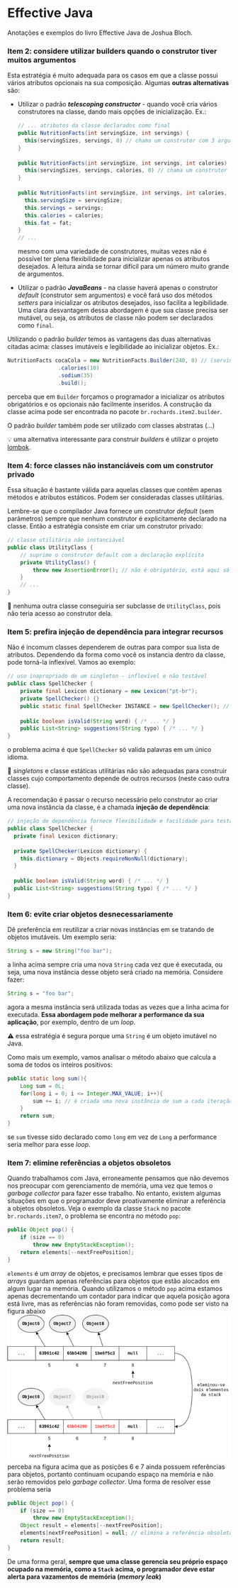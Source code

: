 # Effective Java
Anotações e exemplos do livro Effective Java de Joshua Bloch.

### Item 2: considere utilizar builders quando o construtor tiver muitos argumentos

Esta estratégia é muito adequada para os casos em que a classe possui vários atributos opcionais na sua composição. 
Algumas **outras alternativas** são:
* Utilizar o padrão _**telescoping constructor**_ - quando você cria vários construtores na classe, dando mais 
  opções de inicialização. Ex.:
  ```java
  // ... atributos da classe declarados como final
  public NutritionFacts(int servingSize, int servings) {
    this(servingSizes, servings, 0) // chama um construtor com 3 argumentos
  }
  
  public NutritionFacts(int servingSize, int servings, int calories) {
    this(servingSizes, servings, calories, 0) // chama um construtor com 4 argumentos
  }
  
  public NutritionFacts(int servingSize, int servings, int calories, int fat) {
    this.servingSize = servingSize;
    this.servings = servings;
    this.calories = calories;
    this.fat = fat;
  }
  // ...
  ```
  mesmo com uma variedade de construtores, muitas vezes não é possível ter plena flexibilidade para inicializar apenas 
  os atributos desejados. A leitura ainda se tornar difícil para um número muito grande de argumentos.

* Utilizar o padrão _**JavaBeans**_ - na classe haverá apenas o construtor *default* (construtor sem argumentos) e 
  você fará uso dos métodos *setters* para inicializar os atributos desejados, isso facilita a legibilidade.   
  Uma clara desvantagem dessa abordagem é que sua classe precisa ser mutável, ou seja, os atributos de classe não 
  podem ser declarados como `final`.

Utilizando o padrão _builder_ temos as vantagens das duas alternativas citadas acima: classes imutáveis e 
legibilidade ao inicializar objetos. Ex.:
```java
NutritionFacts cocaCola = new NutritionFacts.Builder(240, 0) // (servingSize, servings)
                .calories(10)
                .sodium(35)
                .build();
```
perceba que em `Builder` forçamos o programador a inicializar os atributos obrigatórios e os opcionais não 
facilmente inseridos. A construção da classe acima pode ser encontrada no pacote `br.rochards.item2.builder`.

O padrão _builder_ também pode ser utilizado com classes abstratas (...)

:bulb: uma alternativa interessante para construir _builders_ é utilizar o projeto
[lombok](https://projectlombok.org/features/Builder).


### Item 4: force classes não instanciáveis com um construtor privado

Essa situação é bastante válida para aquelas classes que contêm apenas métodos e atributos estáticos. Podem ser 
consideradas classes utilitárias.

Lembre-se que o compilador Java fornece um construtor *default* (sem parâmetros) sempre que nenhum construtor é 
explicitamente declarado na classe. Então a estratégia consiste em criar um construtor privado:
```java
// classe utilitária não instanciável
public class UtilityClass {
    // suprime o construtor default com a declaração explícita
    private UtilityClass() {
        throw new AssertionError(); // não é obrigatório, está aqui só pro caso de instanciarem dentro da própria classe
    }
    // ...
}
```
:speech_balloon: nenhuma outra classe conseguiria ser subclasse de `UtilityClass`, pois não teria acesso ao 
construtor dela.

### Item 5: prefira injeção de dependência para integrar recursos

Não é incomum classes dependerem de outras para compor sua lista de atributos. Dependendo da forma como você os 
instancia dentro da classe, pode torná-la inflexível. Vamos ao exemplo:
```java
// uso inapropriado de um singleton - inflexível e não testável
public class SpellChecker {
    private final Lexicon dictionary = new Lexicon("pt-br");
    private SpellChecker() {}
    public static final SpellChecker INSTANCE = new SpellChecker(); // singleton pq só vai existir uma instância na memória
    
    public boolean isValid(String word) { /* ... */ }
    public List<String> suggestions(String typo) { /* ... */ }
}
```
o problema acima é que `SpellChecker` só valida palavras em um único idioma. 

:no_entry_sign: *singletons* e classe estáticas utilitárias não são adequadas para construir classes cujo 
comportamento depende de outros recursos (neste caso outra classe).

A recomendação é passar o recurso necessário pelo construtor ao criar uma nova instância da classe, é a chamada 
**injeção de dependência**:
```java
// injeção de dependência fornece flexibilidade e facilidade para testar
public class SpellChecker {
  private final Lexicon dictionary;

  private SpellChecker(Lexicon dictionary) {
    this.dictionary = Objects.requireNonNull(dictionary);
  }

  public boolean isValid(String word) { /* ... */ }
  public List<String> suggestions(String typo) { /* ... */ }
}
```


### Item 6: evite criar objetos desnecessariamente

Dê preferência em reutilizar a criar novas instâncias em se tratando de objetos imutáveis. Um exemplo seria:
```java
String s = new String("foo bar");
```
a linha acima sempre cria uma nova `String` cada vez que é executada, ou seja, uma nova instância desse objeto será 
criado na memória. Considere fazer:
```java
String s = "foo bar";
```
agora a mesma instância será utilizada todas as vezes que a linha acima for executada. **Essa abordagem pode melhorar a 
performance da sua aplicação**, por exemplo, dentro de um *loop*.

:warning: essa estratégia é segura porque uma `String` é um objeto imutável no Java.

Como mais um exemplo, vamos analisar o método abaixo que calcula a soma de todos os inteiros positivos:
```java
public static long sum(){
    Long sum = 0L;
    for(long i = 0; i <= Integer.MAX_VALUE; i++){
        sum += i; // é criada uma nova instância de sum a cada iteração pq é um Long
    }
    return sum;
}
```
se `sum` tivesse sido declarado como `long` em vez de `Long` a performance seria melhor para esse *loop*.

### Item 7: elimine referências a objetos obsoletos

Quando trabalhamos com Java, erroneamente pensamos que não devemos nos preocupar com gerenciamento de memória, uma 
vez que temos o *garbage collector* para fazer esse trabalho. No entanto, existem algumas situações em que o 
programador deve proativamente eliminar a referência a objetos obsoletos. Veja o exemplo da classe `Stack` no pacote 
`br.rochards.item7`, o problema se encontra no método `pop`:
```java
public Object pop() {
    if (size == 0)
        throw new EmptyStackException();
    return elements[--nextFreePosition];
}
```
`elements` é um *array* de objetos, e precisamos lembrar que esses tipos de *arrays* guardam apenas referências para 
objetos que estão alocados em algum lugar na memória. Quando utilizamos o método `pop` acima estamos apenas 
decrementando um contador para indicar que aquela posição agora está livre, mas as referências não foram removidas, 
como pode ser visto na figura abaixo
![stack de objetos](images/item7-stack.png)
perceba na figura acima que as posições 6 e 7 ainda possuem referências para objetos, portanto continuam ocupando 
espaço na memória e não serão removidos pelo *garbage collector*. Uma forma de resolver esse problema seria
```java
public Object pop() {
    if (size == 0)
        throw new EmptyStackException();
    Object result = elements[--nextFreePosition];
    elements[nextFreePosition] = null; // elimina a referência obsoleta
    return result;
}
```
De uma forma geral, **sempre que uma classe gerencia seu próprio espaço ocupado na memória, como a `Stack` acima, o 
programador deve estar alerta para vazamentos de memória (_memory leak_)**